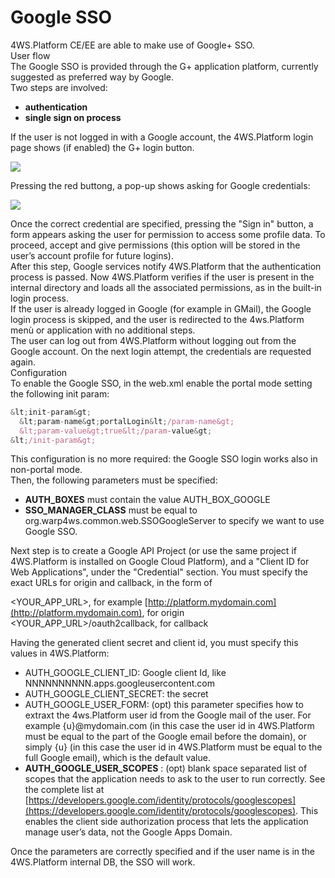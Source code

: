 # Google SSO

4WS.Platform CE/EE are able to make use of Google+ SSO.  
User flow  
The Google SSO is provided through the G+ application platform, currently suggested as preferred way by Google.  
Two steps are involved:

* **authentication** 
* **single sign on process** 

If the user is not logged in with a Google account, the 4WS.Platform login page shows \(if enabled\) the G+ login button.

![](http://4wsplatform.org/wp-content/plugins../../uploads/media/copiadi4ws.platform-integrationwithgoogleforwork/image05.png)

Pressing the red buttong, a pop-up shows asking for Google credentials:

![](http://4wsplatform.org/wp-content/plugins../../uploads/media/copiadi4ws.platform-integrationwithgoogleforwork/image03.png)

Once the correct credential are specified, pressing the "Sign in" button, a form appears asking the user for permission to access some profile data. To proceed, accept and give permissions \(this option will be stored in the user’s account profile for future logins\).  
After this step, Google services notify 4WS.Platform that the authentication process is passed. Now 4WS.Platform verifies if the user is present in the internal directory and loads all the associated permissions, as in the built-in login process.  
If the user is already logged in Google \(for example in GMail\), the Google login process is skipped, and the user is redirected to the 4ws.Platform menù or application with no additional steps.  
The user can log out from 4WS.Platform without logging out from the Google account. On the next login attempt, the credentials are requested again.  
Configuration  
To enable the Google SSO, in the web.xml enable the portal mode setting the following init param:

```javascript
&lt;init-param&gt;
  &lt;param-name&gt;portalLogin&lt;/param-name&gt;
  &lt;param-value&gt;true&lt;/param-value&gt;
&lt;/init-param&gt;
```

This configuration is no more required: the Google SSO login works also in non-portal mode.  
Then, the following parameters must be specified:

* **AUTH\_BOXES**  must contain the value AUTH\_BOX\_GOOGLE
* **SSO\_MANAGER\_CLASS**  must be equal to org.warp4ws.common.web.SSOGoogleServer to specify we want to use Google SSO.

Next step is to create a Google API Project \(or use the same project if 4WS.Platform is installed on Google Cloud Platform\), and a "Client ID for Web Applications", under the "Credential" section. You must specify the exact URLs for origin and callback, in the form of

&lt;YOUR\_APP\_URL&gt;, for example [http://platform.mydomain.com](http://platform.mydomain.com), for origin  
&lt;YOUR\_APP\_URL&gt;/oauth2callback, for callback

Having the generated client secret and client id, you must specify this values in 4WS.Platform:

* AUTH\_GOOGLE\_CLIENT\_ID: Google client Id, like NNNNNNNNNN.apps.googleusercontent.com
* AUTH\_GOOGLE\_CLIENT\_SECRET: the secret 
* AUTH\_GOOGLE\_USER\_FORM: \(opt\) this parameter specifies how to extraxt the 4ws.Platform user id from the Google mail of the user. For example {u}@mydomain.com \(in this case the user id in 4WS.Platform must be equal to the part of the Google email before the domain\), or simply {u} \(in this case the user id in 4WS.Platform must be equal to the full Google email\), which is the default value.
* **AUTH\_GOOGLE\_USER\_SCOPES** : \(opt\) blank space separated list of scopes that the application needs to ask to the user to run correctly. See the complete list at [https://developers.google.com/identity/protocols/googlescopes](https://developers.google.com/identity/protocols/googlescopes). This enables the client side authorization process that lets the application manage user’s data, not the Google Apps Domain.

Once the parameters are correctly specified and if the user name is in the 4WS.Platform internal DB, the SSO will work.

